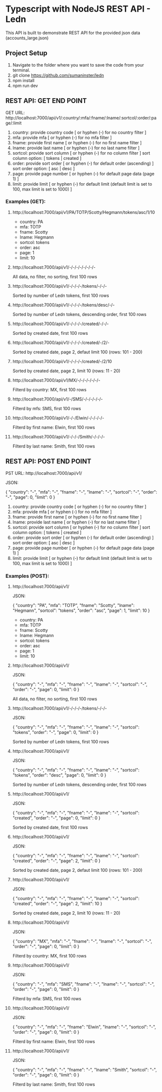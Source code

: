 # Typescript with NodeJS REST API - Ledn

This API is built to demonstrate REST API for the provided json data (accounts_large.json)

## Project Setup

1. Navigate to the folder where you want to save the code from your terminal.
2. git clone https://github.com/sumaninster/ledn
3. npm install
4. npm run dev


## REST API: GET END POINT

GET URL: http://localhost:7000/api/v1/:country/:mfa/:fname/:lname/:sortcol/:order/:page/:limit

1. country: provide country code [ or hyphen (-) for no country filter ]
2. mfa: provide mfa [ or hyphen (-) for no mfa filter ]
3. fname: provide first name [ or hyphen (-) for no first name filter ]
4. lname: provide last name [ or hyphen (-) for no last name filter ]
5. sortcol: provide sort column [ or hyphen (-) for no column filter ]
    sort column option: [ tokens | created ]
6. order: provide sort order [ or hyphen (-) for default order (ascending) ]
    sort order option: [ asc | desc ]
7. page: provide page number [ or hyphen (-) for default page data (page 1) ]
8. limit: provide limit [ or hyphen (-) for default limit (default limit is set to 100, max limit is set to 1000) ]

### Examples (GET):

1. http://localhost:7000/api/v1/PA/TOTP/Scotty/Hegmann/tokens/asc/1/10

    - country: PA
    - mfa: TOTP
    - fname: Scotty
    - lname: Hegmann
    - sortcol: tokens
    - order: asc
    - page: 1
    - limit: 10

2. http://localhost:7000/api/v1/-/-/-/-/-/-/-/-

    All data, no filter, no sorting, first 100 rows

3. http://localhost:7000/api/v1/-/-/-/-/tokens/-/-/-

    Sorted by number of Ledn tokens, first 100 rows

4. http://localhost:7000/api/v1/-/-/-/-/tokens/desc/-/-

    Sorted by number of Ledn tokens, descending order, first 100 rows

5. http://localhost:7000/api/v1/-/-/-/-/created/-/-/-

    Sorted by created date, first 100 rows

6. http://localhost:7000/api/v1/-/-/-/-/created/-/2/-

    Sorted by created date, page 2, defaut limit 100 (rows: 101 - 200)

7. http://localhost:7000/api/v1/-/-/-/-/created/-/2/10

    Sorted by created date, page 2, limit 10 (rows: 11 - 20)

8. http://localhost:7000/api/v1/MX/-/-/-/-/-/-/-

    Filterd by country: MX, first 100 rows

9. http://localhost:7000/api/v1/-/SMS/-/-/-/-/-/-

    Filterd by mfs: SMS, first 100 rows

10. http://localhost:7000/api/v1/-/-/Elwin/-/-/-/-/-

    Filterd by first name: Elwin, first 100 rows

11. http://localhost:7000/api/v1/-/-/-/Smith/-/-/-/-

    Filterd by last name: Smith, first 100 rows

## REST API: POST END POINT

PST URL: http://localhost:7000/api/v1/

JSON:

{
    "country": "-",
    "mfa": "-",
    "fname": "-",
    "lname": "-",
    "sortcol": "-",
    "order": "-",
    "page": 0,
    "limit": 0
}

1. country: provide country code [ or hyphen (-) for no country filter ]
2. mfa: provide mfa [ or hyphen (-) for no mfa filter ]
3. fname: provide first name [ or hyphen (-) for no first name filter ]
4. lname: provide last name [ or hyphen (-) for no last name filter ]
5. sortcol: provide sort column [ or hyphen (-) for no column filter ]
    sort column option: [ tokens | created ]
6. order: provide sort order [ or hyphen (-) for default order (ascending) ]
    sort order option: [ asc | desc ]
7. page: provide page number [ or hyphen (-) for default page data (page 1) ]
8. limit: provide limit [ or hyphen (-) for default limit (default limit is set to 100, max limit is set to 1000) ]

### Examples (POST):

1. http://localhost:7000/api/v1/

    JSON:

    {
        "country": "PA",
        "mfa": "TOTP",
        "fname": "Scotty",
        "lname": "Hegmann",
        "sortcol": "tokens",
        "order": "asc",
        "page": 1,
        "limit": 10
    }

    - country: PA
    - mfa: TOTP
    - fname: Scotty
    - lname: Hegmann
    - sortcol: tokens
    - order: asc
    - page: 1
    - limit: 10

2. http://localhost:7000/api/v1/


    JSON:

    {
        "country": "-",
        "mfa": "-",
        "fname": "-",
        "lname": "-",
        "sortcol": "-",
        "order": "-",
        "page": 0,
        "limit": 0
    }

    All data, no filter, no sorting, first 100 rows

3. http://localhost:7000/api/v1/-/-/-/-/tokens/-/-/-


    JSON:

    {
        "country": "-",
        "mfa": "-",
        "fname": "-",
        "lname": "-",
        "sortcol": "tokens",
        "order": "-",
        "page": 0,
        "limit": 0
    }

    Sorted by number of Ledn tokens, first 100 rows

4. http://localhost:7000/api/v1/

    JSON:

    {
        "country": "-",
        "mfa": "-",
        "fname": "-",
        "lname": "-",
        "sortcol": "tokens",
        "order": "desc",
        "page": 0,
        "limit": 0
    }

    Sorted by number of Ledn tokens, descending order, first 100 rows

5. http://localhost:7000/api/v1/

    JSON:

    {
        "country": "-",
        "mfa": "-",
        "fname": "-",
        "lname": "-",
        "sortcol": "created",
        "order": "-",
        "page": 0,
        "limit": 0
    }

    Sorted by created date, first 100 rows

6. http://localhost:7000/api/v1/

    JSON:

    {
        "country": "-",
        "mfa": "-",
        "fname": "-",
        "lname": "-",
        "sortcol": "created",
        "order": "-",
        "page": 2,
        "limit": 0
    }

    Sorted by created date, page 2, defaut limit 100 (rows: 101 - 200)

7. http://localhost:7000/api/v1/

    JSON:

    {
        "country": "-",
        "mfa": "-",
        "fname": "-",
        "lname": "-",
        "sortcol": "created",
        "order": "-",
        "page": 2,
        "limit": 10
    }

    Sorted by created date, page 2, limit 10 (rows: 11 - 20)

8. http://localhost:7000/api/v1/

    JSON:

    {
        "country": "MX",
        "mfa": "-",
        "fname": "-",
        "lname": "-",
        "sortcol": "-",
        "order": "-",
        "page": 0,
        "limit": 0
    }

    Filterd by country: MX, first 100 rows

9. http://localhost:7000/api/v1/

    JSON:

    {
        "country": "-",
        "mfa": "SMS",
        "fname": "-",
        "lname": "-",
        "sortcol": "-",
        "order": "-",
        "page": 0,
        "limit": 0
    }

    Filterd by mfa: SMS, first 100 rows

10. http://localhost:7000/api/v1/

    JSON:

    {
        "country": "-",
        "mfa": "-",
        "fname": "Elwin",
        "lname": "-",
        "sortcol": "-",
        "order": "-",
        "page": 0,
        "limit": 0
    }

    Filterd by first name: Elwin, first 100 rows

11. http://localhost:7000/api/v1/

    JSON:

    {
        "country": "-",
        "mfa": "-",
        "fname": "-",
        "lname": "Smith",
        "sortcol": "-",
        "order": "-",
        "page": 0,
        "limit": 0
    }

    Filterd by last name: Smith, first 100 rows